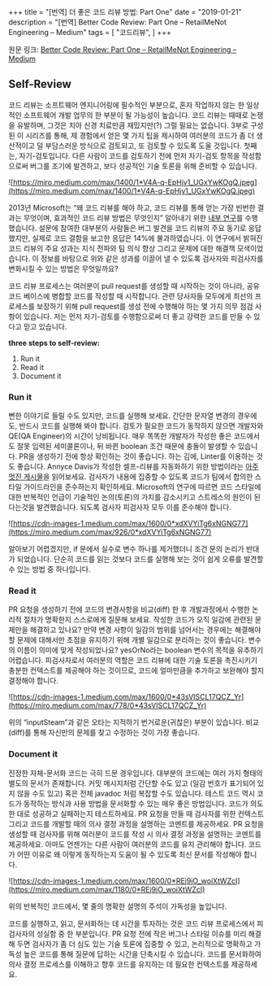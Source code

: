 +++
title = "[번역] 더 좋은 코드 리뷰 방법: Part One"
date = "2019-01-21"
description = "[번역] Better Code Review: Part One – RetailMeNot Engineering – Medium"
tags = [
"코드리뷰",
]
+++

원문 링크: [Better Code Review: Part One – RetailMeNot Engineering – Medium](https://medium.com/retailmenot-engineering/better-code-review-part-one-ae3d4ff0494d)

## Self-Review

코드 리뷰는 소프트웨어 엔지니어링에 필수적인 부분으로, 혼자 작업하지 않는 한 일상적인 소프트웨어 개발 업무의 한 부분이 될 가능성이 높습니다. 코드 리뷰는 때때로 논쟁을 유발하며, 그것은 치아 신경 치료만큼 재밌지만(?) 그럴 필요는 없습니다. 3부로 구성된 이 시리즈를 통해, 제 경험에서 얻은 몇 가지 팁을 제시하여 여러분의 코드가 좀 더 생산적이고 덜 부담스러운 방식으로 검토되고, 또 검토할 수 있도록 도울 것입니다. 첫째는, 자기-검토입니다. 다른 사람이 코드를 검토하기 전에 먼저 자기-검토 항목을 작성함으로써 버그를 조기에 발견하고, 보다 성공적인 기술 토론을 위해 준비할 수 있습니다.

![https://miro.medium.com/max/1400/1*V4A-q-EpHjv1_UGxYwKOgQ.jpeg](https://miro.medium.com/max/1400/1*V4A-q-EpHjv1_UGxYwKOgQ.jpeg)

2013년 Microsoft는 “왜 코드 리뷰를 해야 하고, 코드 리뷰를 통해 얻는 가장 빈번한 결과는 무엇이며, 효과적인 코드 리뷰 방법은 무엇인지” 알아내기 위한 [내부 연구](https://www.microsoft.com/en-us/research/wp-content/uploads/2016/02/bosu2015useful.pdf)를 수행했습니다. 설문에 참여한 대부분의 사람들은 버그 발견을 코드 리뷰의 주요 동기로 응답했지만, 실제로 코드 결함을 보고한 응답은 14%에 불과하였습니다. 이 연구에서 밝혀진 코드 리뷰의 주요 성과는 지식 전파와 팀 의식 향상 그리고 문제에 대한 해결책 모색이었습니다. 이 정보를 바탕으로 위와 같은 성과를 이끌어 낼 수 있도록 검사자와 피검사자를 변화시킬 수 있는 방법은 무엇일까요?

코드 리뷰 프로세스는 여러분이 pull request를 생성할 때 시작하는 것이 아니라, 공유 코드 베이스에 병합할 코드를 작성할 때 시작합니다. 관련 당사자들 모두에게 최선의 프로세스를 보장하기 위해 pull request를 생성 전에 수행해야 하는 몇 가지 의무 점검 사항이 있습니다. 저는 먼저 자기-검토를 수행함으로써 더 좋고 강력한 코드를 만들 수 있다고 믿고 있습니다.

**three steps to self-review:**

1. Run it
2. Read it
3. Document it

### Run it

뻔한 이야기로 들릴 수도 있지만, 코드를 실행해 보세요. 간단한 문자열 변경의 경우에도, 반드시 코드를 실행해 봐야 합니다. 검토가 필요한 코드가 동작하지 않으면 개발자와 QE(QA Engineer)의 시간이 낭비됩니다. 매우 똑똑한 개발자가 작성한 좋은 코드에서도 잘못 입력된 세미콜론이나, 뒤 바뀐 boolean 조건 때문에 충돌이 발생할 수 있습니다. PR을 생성하기 전에 항상 확인하는 것이 좋습니다. 하는 김에, Linter를 이용하는 것도 좋습니다. Annyce Davis가 작성한 셀프-리뷰를 자동화하기 위한 방법이라는 [아주 멋진 게시물](http://adavis.info/2018/09/frustration-free-code-reviews.html)을 읽어보세요. 검사자가 내용에 집중할 수 있도록 코드가 팀에서 합의한 스타일 가이드라인을 준수하는지 확인하세요. Microsoft의 연구에 따르면 코드 스타일에 대한 반복적인 언급이 기술적인 논의(토론)의 가치를 감소시키고 스트레스의 원인이 된다는것을 발견했습니다. 되도록 검사자 피검사자 모두 이를 준수해야 합니다.

![https://cdn-images-1.medium.com/max/1600/0*xdXVYiTg6xNGNG77](https://miro.medium.com/max/926/0*xdXVYiTg6xNGNG77)

알아보기 어렵겠지만, if 문에서 실수로 변수 하나를 제거했더니 조건 문의 논리가 반대가 되었습니다. 단순히 코드를 읽는 것보다 코드를 실행해 보는 것이 쉽게 오류를 발견할 수 있는 방법 중 하나입니다.

### Read it

PR 요청을 생성하기 전에 코드의 변경사항을 비교(diff) 한 후 개발과정에서 수행한 논리적 절차가 명확한지 스스로에게 질문해 보세요. 작성한 코드가 오직 일감에 관련된 문제만을 해결하고 있나요? 만약 변경 사항이 일감의 범위를 넘어서는 경우에는 해결해야 할 문제에 대해서만 초점을 유지하기 위해 개별 일감으로 분리하는 것이 좋습니다. 변수의 이름이 의미에 맞게 작성되었나요? yesOrNo라는 boolean 변수의 목적을 유추하기 어렵습니다. 피검사자로서 여러분의 역할은 코드 리뷰에 대한 기술 토론을 촉진시키기 충분한 컨텍스트를 제공해야 하는 것이므로, 코드에 얼마만큼을 추가하고 보완해야 할지 결정해야 합니다.

![https://cdn-images-1.medium.com/max/1600/0*43sVISCL17QCZ_Yr](https://miro.medium.com/max/778/0*43sVISCL17QCZ_Yr)

위의 “inputSteam”과 같은 오타는 지적하기 번거로운(귀찮은) 부분이 있습니다.
비교(diff)를 통해 자신만의 문제를 찾고 수정하는 것이 가장 좋습니다.

### Document it

진정한 자체-문서화 코드는 극히 드문 경우입니다. 대부분의 코드에는 여러 가지 형태의 별도의 문서가 존재합니다. 커밋 메시지처럼 간단할 수도 있고 (일감 번호가 표기되어 있지 않을 수도 있고) 혹은 전체 javadoc
처럼 복잡할 수도 있습니다. 테스트 코드 역시 코드가 동작하는 방식과 사용 방법을 문서화할 수 있는 매우 좋은 방법입니다. 코드가 의도한 대로 성공하고 실패하는지 테스트하세요. PR 요청을 만들 때 검사자를 위한 컨텍스트 그리고 코드를 개발할 때의 의사 결정 과정을 설명하는 코멘트를 제공하세요. PR 요청을 생성할 때 검사자를 위해 여러분이 코드를 작성 시 의사 결정 과정을 설명하는 코멘트를 제공하세요. 아마도 언젠가는 다른 사람이 여러분의 코드를 유지 관리해야 합니다. 코드가 어떤 이유로 왜 이렇게 동작하는지 도움이 될 수 있도록 최신 문서를 작성해야 합니다.

![https://cdn-images-1.medium.com/max/1600/0*REj9jO_woiXtWZcI](https://miro.medium.com/max/1180/0*REj9jO_woiXtWZcI)

위의 반복적인 코드에서, 몇 줄의 명확한 설명의 주석이 가독성을 높입니다.

코드를 실행하고, 읽고, 문서화하는 데 시간을 투자하는 것은 코드 리뷰 프로세스에서 피검사자의 성실함 중
한 부분입니다. PR 요청 전에 작은 버그나 스타일 이슈를 미리 해결해 두면 검사자가 좀 더 심도 있는 기술 토론에 집중할 수 있고, 논리적으로 명확하고 가독성 높은 코드를 통해 질문에 답하는 시간을 단축시킬 수 있습니다. 코드를 문서화하여 의사 결정 프로세스를 이해하고 향후 코드를 유지하는 데 필요한 컨텍스트를 제공하세요.
